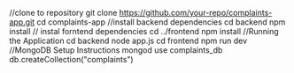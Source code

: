 //clone to repository
git clone https://github.com/your-repo/complaints-app.git
cd complaints-app
//install backend dependencies
cd backend
npm install
// instal forntend  dependencies
cd ../frontend
npm install
//Running the Application
cd backend
node app.js
cd frontend
npm run dev
//MongoDB Setup Instructions
mongod
use complaints_db
db.createCollection("complaints")
